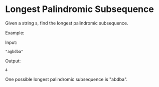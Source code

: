 # Longest Palindromic Subsequence

Given a string s, find the longest palindromic subsequence.

Example:

Input:
```
"agbdba"
```
Output:
```
4
```
One possible longest palindromic subsequence is "abdba".
